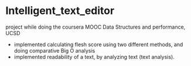 # Intelligent_text_editor
project while doing the coursera MOOC Data Structures and performance, UCSD
+ implemented calculating flesh score using two different methods, and doing comparative Big O analysis
+ implemented readability of a text, by analyzing text (text analysis).
